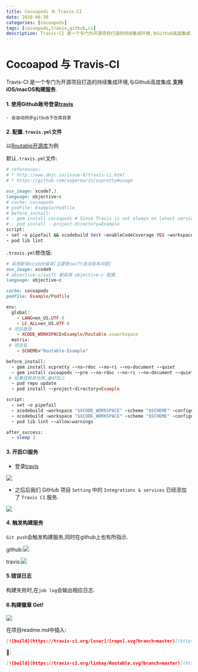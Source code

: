 ```yaml
---
title: Cocoapods 与 Travis-CI
date: 2018-06-30
categories: [cocoapods]
tags: [cocoapods,travis,github,ci]
description: Travis-CI 是一个专门为开源项目打造的持续集成环境,与Github高度集成.支持iOS/macOS构建服务.
---
```


# Cocoapod 与 Travis-CI

Travis-CI 是一个专门为开源项目打造的持续集成环境,与Github高度集成.**支持iOS/macOS构建服务**.

#### 1. 使用Github账号登录[travis](https://travis-ci.org/)

   ```
   - 会自动同步gitbub下仓库目录
   ```

#### 2. 配置`.travis.yml`文件

以[Routable开源库](https://github.com/linhay/Routable)为例

默认`.travis.yml`文件:

   ```ruby
   # references:
   # * http://www.objc.io/issue-6/travis-ci.html
   # * https://github.com/supermarin/xcpretty#usage
   
   osx_image: xcode7.3
   language: objective-c
   # cache: cocoapods
   # podfile: Example/Podfile
   # before_install:
   # - gem install cocoapods # Since Travis is not always on latest version
   # - pod install --project-directory=Example
   script:
   - set -o pipefail && xcodebuild test -enableCodeCoverage YES -workspace Example/Routable.xcworkspace -scheme Routable-Example -sdk iphonesimulator9.3 ONLY_ACTIVE_ARCH=NO | xcpretty
   - pod lib lint
   ```

   `.travis.yml`修改版:

   ```ruby
   # 采用新版xcode9编译[主要是swift语法版本问题]
   osx_image: xcode9
   # objective-c/swift 都采用 objective-c 配置
   language: objective-c
   
   cache: cocoapods
   podfile: Example/Podfile
   
   env:
     global:
       - LANG=en_US.UTF-8
       - LC_ALL=en_US.UTF-8
   	# 项目路径
       - XCODE_WORKSPACE=Example/Routable.xcworkspace
     matrix:
   	# 项目名
       - SCHEME="Routable-Example"
   
   before_install:
     - gem install xcpretty --no-rdoc --no-ri --no-document --quiet
     - gem install cocoapods --pre --no-rdoc --no-ri --no-document --quiet
   	# 如果依赖其他库,最好加上
     - pod repo update
     - pod install --project-directory=Example
   
   script:
     - set -o pipefail
     - xcodebuild -workspace "$XCODE_WORKSPACE" -scheme "$SCHEME" -configuration Debug clean build CODE_SIGN_IDENTITY="" CODE_SIGNING_REQUIRED=NO | xcpretty -c
     - xcodebuild -workspace "$XCODE_WORKSPACE" -scheme "$SCHEME" -configuration Release clean build CODE_SIGN_IDENTITY="" CODE_SIGNING_REQUIRED=NO | xcpretty -c
     - pod lib lint --allow-warnings
   
   after_success:
     - sleep 3
   ```



#### 3. 开启CI服务   

   - 登录[travis](https://travis-ci.org/)

  ![](https://s.linhey.com/travis-ci-0.png)

   - 之后后我们 GitHub 项目 `Setting` 中的 `Integrations & services` 已经添加了 `Travis CI` 服务.

  ![](https://s.linhey.com/travis-ci-1.png)

#### 4. 触发构建服务

`Git push`会触发构建服务,同时在github上也有所指示.

  github:![](https://s.linhey.com/travis-ci-3.png)

  travis:![](https://s.linhey.com/travis-ci-2.png)



#### 5.错误日志

构建失败时,在`job log`会输出相应日志.

 

#### 6.构建徽章 Get!

![](https://s.linhey.com/travis-ci-4.png)

在项目readme.md中插入:

```markdown
[![build](https://travis-ci.org/[user]/[repo].svg?branch=master)](https://travis-ci.org/[user]/[repo])
```

🌰:

```markdown
[![build](https://travis-ci.org/linhay/Routable.svg?branch=master)](https://travis-ci.org/linhay/Routable)
```

